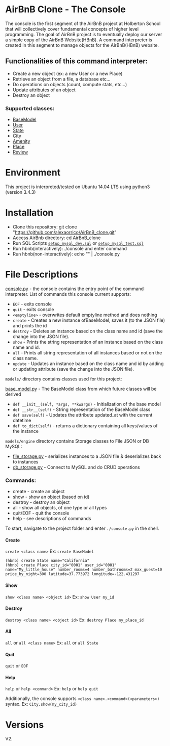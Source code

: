 # AirBnB Clone - The Console
The console is the first segment of the AirBnB project at Holberton School that will collectively cover fundamental concepts of higher level programming. The goal of AirBnB project is to eventually deploy our server a simple copy of the AirBnB Website(HBnB). A command interpreter is created in this segment to manage objects for the AirBnB(HBnB) website.

## Functionalities of this command interpreter:
* Create a new object (ex: a new User or a new Place)
* Retrieve an object from a file, a database etc...
* Do operations on objects (count, compute stats, etc...)
* Update attributes of an object
* Destroy an object

### Supported classes:
* [BaseModel](https://github.com/paurbano/AirBnB_clone_v2/blob/master/models/base_model.py)
* [User](https://github.com/paurbano/AirBnB_clone_v2/blob/master/models/user.py)
* [State](https://github.com/paurbano/AirBnB_clone_v2/blob/master/models/state.py)
* [City](https://github.com/paurbano/AirBnB_clone_v2/blob/master/models/city.py)
* [Amenity](https://github.com/paurbano/AirBnB_clone_v2/blob/master/models/amenity.py)
* [Place](https://github.com/paurbano/AirBnB_clone_v2/blob/master/models/place.py)
* [Review](https://github.com/paurbano/AirBnB_clone_v2/blob/master/models/review.py)

# Environment
This project is interpreted/tested on Ubuntu 14.04 LTS using python3 (version 3.4.3)

# Installation
* Clone this repository: git clone "https://github.com/alexaorrico/AirBnB_clone.git"
* Access AirBnb directory: cd AirBnB_clone
* Run SQL Scripts [`setup_mysql_dev.sql`](https://github.com/paurbano/AirBnB_clone_v2/blob/master/setup_mysql_dev.sql) or [`setup_mysql_test.sql`](https://github.com/paurbano/AirBnB_clone_v2/blob/master/setup_mysql_test.sql)
* Run hbnb(interactively): ./console and enter command
* Run hbnb(non-interactively): echo "<command>" | ./console.py

# File Descriptions
[console.py](https://github.com/paurbano/AirBnB_clone_v2/blob/master/console.py) - the console contains the entry point of the command interpreter. List of commands this console current supports:

* `EOF` - exits console
* `quit` - exits console
* `<emptyline>` - overwrites default emptyline method and does nothing
* `create` - Creates a new instance ofBaseModel, saves it (to the JSON file) and prints the id
* `destroy` - Deletes an instance based on the class name and id (save the change into the JSON file).
* `show` - Prints the string representation of an instance based on the class name and id.
* `all` - Prints all string representation of all instances based or not on the class name.
* `update` - Updates an instance based on the class name and id by adding or updating attribute (save the change into the JSON file).

`models/` directory contains classes used for this project:

[base_model.py](https://github.com/paurbano/AirBnB_clone_v2/blob/master/models/base_model.py) - The BaseModel class from which future classes will be derived

* `def __init__(self, *args, **kwargs)` - Initialization of the base model
* `def __str__(self)` - String representation of the BaseModel class
* `def save(self)` - Updates the attribute updated_at with the current datetime
* `def to_dict(self)` - returns a dictionary containing all keys/values of the instance

`models/engine` directory contains Storage classes to File JSON or DB MySQL:
* [file_storage.py](https://github.com/paurbano/AirBnB_clone_v2/blob/master/models/engine/file_storage.py) - serializes instances to a JSON file & deserializes back to instances
* [db_storage.py](https://github.com/paurbano/AirBnB_clone_v2/blob/master/models/engine/db_storage.py) - Connect to MySQL and do CRUD operations

### Commands:
* create - create an object
* show - show an object (based on id)
* destroy - destroy an object
* all - show all objects, of one type or all types
* quit/EOF - quit the console
* help - see descriptions of commands

To start, navigate to the project folder and enter `./console.py` in the shell.

#### Create
`create <class name>`
Ex:
`create BaseModel`

    (hbnb) create State name="California"
    (hbnb) create Place city_id="0001" user_id="0001" name="My_little_house" number_rooms=4 number_bathrooms=2 max_guest=10              price_by_night=300 latitude=37.773972 longitude=-122.431297

#### Show
`show <class name> <object id>`
Ex:
`show User my_id`

#### Destroy
`destroy <class name> <object id>`
Ex:
`destroy Place my_place_id`

#### All
`all` or `all <class name>`
Ex:
`all` or `all State`

#### Quit
`quit` or `EOF`

#### Help
`help` or `help <command>`
Ex:
`help` or `help quit`

Additionally, the console supports `<class name>.<command>(<parameters>)` syntax.
Ex:
`City.show(my_city_id)`

# Versions

V2.
